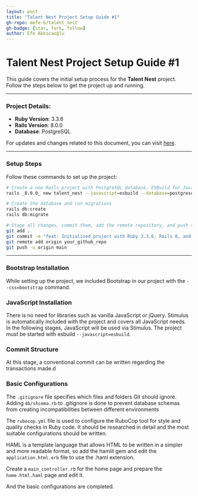 ```yaml
---
layout: post  
title: "Talent Nest Project Setup Guide #1"  
gh-repo: mefe-b/talent_nest  
gh-badge: [star, fork, follow]  
author: Efe Akkocaoğlu  
---
```


# Talent Nest Project Setup Guide #1

This guide covers the initial setup process for the **Talent Nest** project. Follow the steps below to get the project up and running.

---

### Project Details:

- **Ruby Version**: 3.3.6  
- **Rails Version**: 8.0.0  
- **Database**: PostgreSQL  

For updates and changes related to this document, you can visit [here](https://github.com/mefe-b/talent_nest/issues/1).

---

### Setup Steps

Follow these commands to set up the project:

```bash
# Create a new Rails project with PostgreSQL database, ESBuild for JavaScript, and Bootstrap for CSS
rails _8.0.0_ new talent_nest --javascript=esbuild --database=postgresql --css=bootstrap

# Create the database and run migrations
rails db:create
rails db:migrate

# Stage all changes, commit them, add the remote repository, and push to the main branch
git add .
git commit -m "feat: Initialized project with Ruby 3.3.6, Rails 8, and PostgreSQL"
git remote add origin your_github_repo
git push -u origin main
```
---
### Bootstrap Installation

While setting up the project, we included Bootstrap in our project with the `--css=bootstrap` command.

### JavaScript Installation

There is no need for libraries such as vanilla JavaScript or jQuery. Stimulus is automatically included with the project and covers all JavaScript needs. In the following stages, JavaScript will be used via Stimulus. The project must be started with esbuild `--javascript=esbuild`.

### Commit Structure

At this stage, a conventional commit can be written regarding the transactions made.d

### Basic Configurations

The `.gitignore` file specifies which files and folders Git should ignore.
Adding `db/shcema.rb` to .gitignore is done to prevent database schemas from creating incompatibilities between different environments

The `rubocop.yml` file is used to configure the RuboCop tool for style and quality checks in Ruby code. It should be researched in detail and the most suitable configurations should be written.

HAML is a template language that allows HTML to be written in a simpler and more readable format,
so add the hamlit gem and edit the `application.html.erb` file to use the .haml extension.

Create a `main_controller.rb` for the home page and prepare the `home.html.haml` page and edit it.

And the basic configurations are completed.